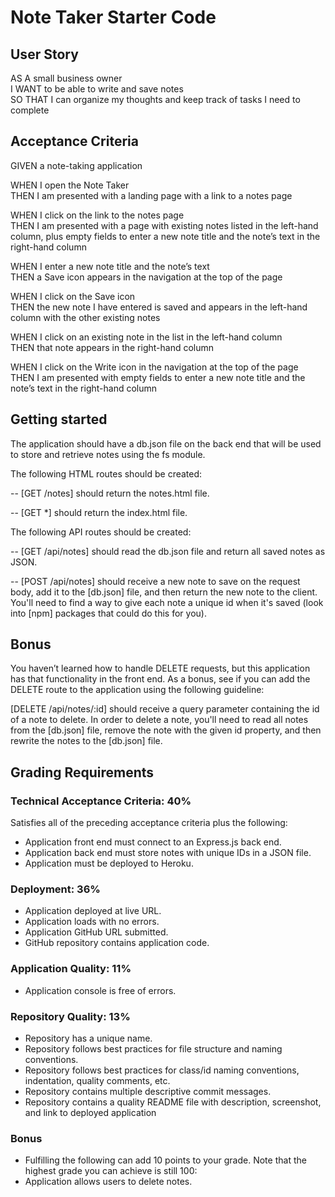 # Note Taker Starter Code

## User Story 
AS A small business owner  
I WANT to be able to write and save notes  
SO THAT I can organize my thoughts and keep track of tasks I need to complete  

## Acceptance Criteria
GIVEN a note-taking application  

WHEN I open the Note Taker  
THEN I am presented with a landing page with a link to a notes page  

WHEN I click on the link to the notes page  
THEN I am presented with a page with existing notes listed in the left-hand column, plus empty fields to enter a new note title and the note’s text in the right-hand column  

WHEN I enter a new note title and the note’s text  
THEN a Save icon appears in the navigation at the top of the page  

WHEN I click on the Save icon  
THEN the new note I have entered is saved and appears in the left-hand column with the other existing notes  

WHEN I click on an existing note in the list in the left-hand column  
THEN that note appears in the right-hand column  

WHEN I click on the Write icon in the navigation at the top of the page  
THEN I am presented with empty fields to enter a new note title and the note’s text in the right-hand column  

## Getting started
The application should have a db.json file on the back end that will be used to store and retrieve notes using the fs module.

The following HTML routes should be created:

-- [GET /notes] should return the notes.html file.

-- [GET *] should return the index.html file.

The following API routes should be created:

-- [GET /api/notes] should read the db.json file and return all saved notes as JSON.

-- [POST /api/notes] should receive a new note to save on the request body, add it to the [db.json] file, and then return the new note to the client. You'll need to find a way to give each note a unique id when it's saved (look into [npm] packages that could do this for you).

## Bonus
You haven’t learned how to handle DELETE requests, but this application has that functionality in the front end. As a bonus, see if you can add the DELETE route to the application using the following guideline:

[DELETE /api/notes/:id] should receive a query parameter containing the id of a note to delete. In order to delete a note, you'll need to read all notes from the [db.json] file, remove the note with the given id property, and then rewrite the notes to the [db.json] file.

## Grading Requirements

### Technical Acceptance Criteria: 40%
Satisfies all of the preceding acceptance criteria plus the following:
- Application front end must connect to an Express.js back end.
- Application back end must store notes with unique IDs in a JSON file.
- Application must be deployed to Heroku.

### Deployment: 36%
- Application deployed at live URL.
- Application loads with no errors.
- Application GitHub URL submitted.
- GitHub repository contains application code.

### Application Quality: 11%
- Application console is free of errors.

### Repository Quality: 13%
- Repository has a unique name.
- Repository follows best practices for file structure and naming conventions.
- Repository follows best practices for class/id naming conventions, indentation, quality comments, etc.
- Repository contains multiple descriptive commit messages.
- Repository contains a quality README file with description, screenshot, and link to deployed application

### Bonus
- Fulfilling the following can add 10 points to your grade. Note that the highest grade you can achieve is still 100:
- Application allows users to delete notes.

